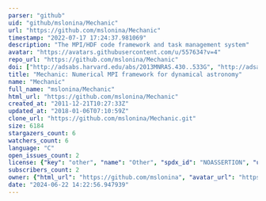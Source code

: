 ```yaml
---
parser: "github"
uid: "github/mslonina/Mechanic"
url: "https://github.com/mslonina/Mechanic"
timestamp: "2022-07-17 17:24:37.981069"
description: "The MPI/HDF code framework and task management system"
avatar: "https://avatars.githubusercontent.com/u/557634?v=4"
repo_url: "https://github.com/mslonina/Mechanic"
doi: ["http://adsabs.harvard.edu/abs/2013MNRAS.430..533G", "http://adsabs.harvard.edu/abs/2012ocpd.conf..125S", "https://ui.adsabs.harvard.edu/abs/2012ascl.soft05001S/abstract"]
title: "Mechanic: Numerical MPI framework for dynamical astronomy"
name: "Mechanic"
full_name: "mslonina/Mechanic"
html_url: "https://github.com/mslonina/Mechanic"
created_at: "2011-12-21T10:27:33Z"
updated_at: "2018-01-06T07:10:59Z"
clone_url: "https://github.com/mslonina/Mechanic.git"
size: 6184
stargazers_count: 6
watchers_count: 6
language: "C"
open_issues_count: 2
license: {"key": "other", "name": "Other", "spdx_id": "NOASSERTION", "url": null, "node_id": "MDc6TGljZW5zZTA="}
subscribers_count: 2
owner: {"html_url": "https://github.com/mslonina", "avatar_url": "https://avatars.githubusercontent.com/u/557634?v=4", "login": "mslonina", "type": "User"}
date: "2024-06-22 14:22:56.947939"
---
```

